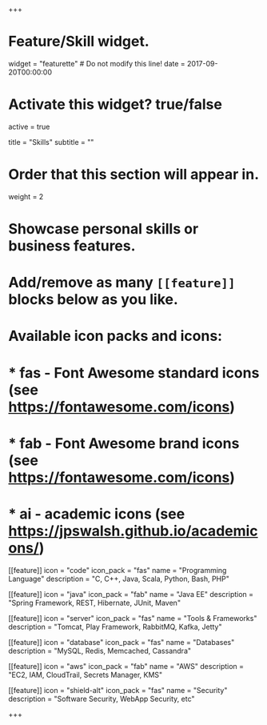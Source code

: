 +++
# Feature/Skill widget.
widget = "featurette"  # Do not modify this line!
date = 2017-09-20T00:00:00

# Activate this widget? true/false
active = true

title = "Skills"
subtitle = ""

# Order that this section will appear in.
weight = 2

# Showcase personal skills or business features.
# 
# Add/remove as many `[[feature]]` blocks below as you like.
# 
# Available icon packs and icons:
# * fas - Font Awesome standard icons (see https://fontawesome.com/icons)
# * fab - Font Awesome brand icons (see https://fontawesome.com/icons)
# * ai - academic icons (see https://jpswalsh.github.io/academicons/)

[[feature]]
  icon = "code"
  icon_pack = "fas"
  name = "Programming Language"
  description = "C, C++, Java, Scala, Python, Bash, PHP"

[[feature]]
  icon = "java"
  icon_pack = "fab"
  name = "Java EE"
  description = "Spring Framework, REST, Hibernate, JUnit, Maven"
  
[[feature]]
  icon = "server"
  icon_pack = "fas"
  name = "Tools & Frameworks"
  description = "Tomcat, Play Framework, RabbitMQ, Kafka, Jetty"
  
[[feature]]
  icon = "database"
  icon_pack = "fas"
  name = "Databases"
  description = "MySQL, Redis, Memcached, Cassandra"

[[feature]]
  icon = "aws"
  icon_pack = "fab"
  name = "AWS"
  description = "EC2, IAM, CloudTrail, Secrets Manager, KMS"

[[feature]]
  icon = "shield-alt"
  icon_pack = "fas"
  name = "Security"
  description = "Software Security, WebApp Security, etc"

+++
